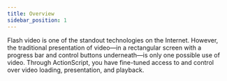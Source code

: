 ```yaml
---
title: Overview
sidebar_position: 1
---
```


Flash video is one of the standout technologies on the Internet. However, the traditional presentation of video—in a rectangular screen with a progress bar and control buttons underneath—is only one possible use of video. Through ActionScript, you have fine-tuned access to and control over video loading, presentation, and playback.
